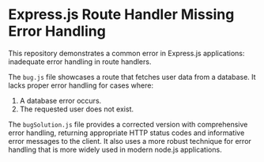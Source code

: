 # Express.js Route Handler Missing Error Handling

This repository demonstrates a common error in Express.js applications: inadequate error handling in route handlers.

The `bug.js` file showcases a route that fetches user data from a database. It lacks proper error handling for cases where:

1.  A database error occurs.
2.  The requested user does not exist.

The `bugSolution.js` file provides a corrected version with comprehensive error handling, returning appropriate HTTP status codes and informative error messages to the client.  It also uses a more robust technique for error handling that is more widely used in modern node.js applications.